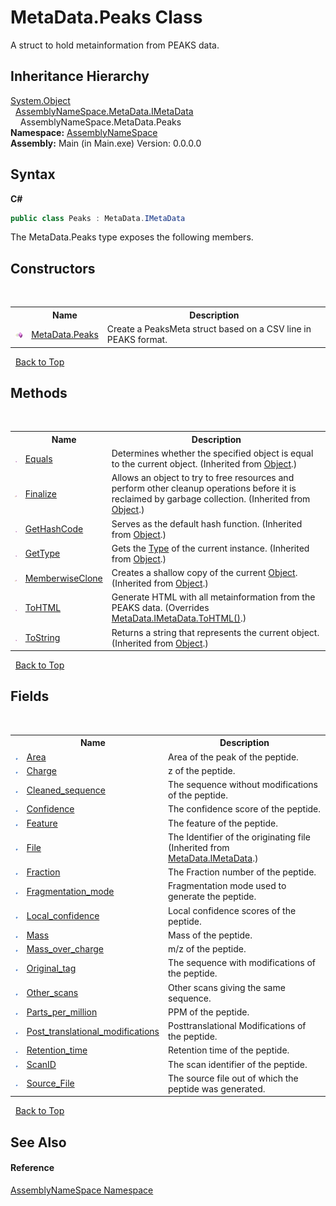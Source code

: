 # MetaData.Peaks Class
 

A struct to hold metainformation from PEAKS data.


## Inheritance Hierarchy
<a href="http://msdn2.microsoft.com/en-us/library/e5kfa45b" target="_blank">System.Object</a><br />&nbsp;&nbsp;<a href="8a18d4bc-7296-ed41-0dcf-8b92542f6855">AssemblyNameSpace.MetaData.IMetaData</a><br />&nbsp;&nbsp;&nbsp;&nbsp;AssemblyNameSpace.MetaData.Peaks<br />
**Namespace:**&nbsp;<a href="6bcc80ef-5cfd-db5f-1eb2-7297d1c16397">AssemblyNameSpace</a><br />**Assembly:**&nbsp;Main (in Main.exe) Version: 0.0.0.0

## Syntax

**C#**<br />
``` C#
public class Peaks : MetaData.IMetaData
```

The MetaData.Peaks type exposes the following members.


## Constructors
&nbsp;<table><tr><th></th><th>Name</th><th>Description</th></tr><tr><td>![Public method](media/pubmethod.gif "Public method")</td><td><a href="c52a08f8-d13b-ce37-eef6-9dd5dfc0b3f0">MetaData.Peaks</a></td><td>
Create a PeaksMeta struct based on a CSV line in PEAKS format.</td></tr></table>&nbsp;
<a href="#metadata.peaks-class">Back to Top</a>

## Methods
&nbsp;<table><tr><th></th><th>Name</th><th>Description</th></tr><tr><td>![Public method](media/pubmethod.gif "Public method")</td><td><a href="http://msdn2.microsoft.com/en-us/library/bsc2ak47" target="_blank">Equals</a></td><td>
Determines whether the specified object is equal to the current object.
 (Inherited from <a href="http://msdn2.microsoft.com/en-us/library/e5kfa45b" target="_blank">Object</a>.)</td></tr><tr><td>![Protected method](media/protmethod.gif "Protected method")</td><td><a href="http://msdn2.microsoft.com/en-us/library/4k87zsw7" target="_blank">Finalize</a></td><td>
Allows an object to try to free resources and perform other cleanup operations before it is reclaimed by garbage collection.
 (Inherited from <a href="http://msdn2.microsoft.com/en-us/library/e5kfa45b" target="_blank">Object</a>.)</td></tr><tr><td>![Public method](media/pubmethod.gif "Public method")</td><td><a href="http://msdn2.microsoft.com/en-us/library/zdee4b3y" target="_blank">GetHashCode</a></td><td>
Serves as the default hash function.
 (Inherited from <a href="http://msdn2.microsoft.com/en-us/library/e5kfa45b" target="_blank">Object</a>.)</td></tr><tr><td>![Public method](media/pubmethod.gif "Public method")</td><td><a href="http://msdn2.microsoft.com/en-us/library/dfwy45w9" target="_blank">GetType</a></td><td>
Gets the <a href="http://msdn2.microsoft.com/en-us/library/42892f65" target="_blank">Type</a> of the current instance.
 (Inherited from <a href="http://msdn2.microsoft.com/en-us/library/e5kfa45b" target="_blank">Object</a>.)</td></tr><tr><td>![Protected method](media/protmethod.gif "Protected method")</td><td><a href="http://msdn2.microsoft.com/en-us/library/57ctke0a" target="_blank">MemberwiseClone</a></td><td>
Creates a shallow copy of the current <a href="http://msdn2.microsoft.com/en-us/library/e5kfa45b" target="_blank">Object</a>.
 (Inherited from <a href="http://msdn2.microsoft.com/en-us/library/e5kfa45b" target="_blank">Object</a>.)</td></tr><tr><td>![Public method](media/pubmethod.gif "Public method")</td><td><a href="69adaeea-2e07-b87b-b33a-b8a8197be1d6">ToHTML</a></td><td>
Generate HTML with all metainformation from the PEAKS data.
 (Overrides <a href="4eb8f479-49ff-9c5f-7566-b2e20210d29f">MetaData.IMetaData.ToHTML()</a>.)</td></tr><tr><td>![Public method](media/pubmethod.gif "Public method")</td><td><a href="http://msdn2.microsoft.com/en-us/library/7bxwbwt2" target="_blank">ToString</a></td><td>
Returns a string that represents the current object.
 (Inherited from <a href="http://msdn2.microsoft.com/en-us/library/e5kfa45b" target="_blank">Object</a>.)</td></tr></table>&nbsp;
<a href="#metadata.peaks-class">Back to Top</a>

## Fields
&nbsp;<table><tr><th></th><th>Name</th><th>Description</th></tr><tr><td>![Public field](media/pubfield.gif "Public field")</td><td><a href="809b6f60-db6d-8fc0-e19c-494972ecea8b">Area</a></td><td>
Area of the peak of the peptide.</td></tr><tr><td>![Public field](media/pubfield.gif "Public field")</td><td><a href="6fa0b527-de2f-235b-b5bb-1121fa91dcce">Charge</a></td><td>
z of the peptide.</td></tr><tr><td>![Public field](media/pubfield.gif "Public field")</td><td><a href="f77b94bb-6dbb-4d15-909e-0b9d64973743">Cleaned_sequence</a></td><td>
The sequence without modifications of the peptide.</td></tr><tr><td>![Public field](media/pubfield.gif "Public field")</td><td><a href="d6c6000b-abf5-518d-c641-d2ed1a2337c9">Confidence</a></td><td>
The confidence score of the peptide.</td></tr><tr><td>![Public field](media/pubfield.gif "Public field")</td><td><a href="af989a68-4988-56c9-5b42-181e960152b8">Feature</a></td><td>
The feature of the peptide.</td></tr><tr><td>![Public field](media/pubfield.gif "Public field")</td><td><a href="7560c485-b371-2620-8343-b172a5cfd996">File</a></td><td>
The Identifier of the originating file
 (Inherited from <a href="8a18d4bc-7296-ed41-0dcf-8b92542f6855">MetaData.IMetaData</a>.)</td></tr><tr><td>![Public field](media/pubfield.gif "Public field")</td><td><a href="698871c1-7a29-8d03-117a-07e2709990a7">Fraction</a></td><td>
The Fraction number of the peptide.</td></tr><tr><td>![Public field](media/pubfield.gif "Public field")</td><td><a href="f4c55057-777b-8faf-3c4a-dc75248e81e4">Fragmentation_mode</a></td><td>
Fragmentation mode used to generate the peptide.</td></tr><tr><td>![Public field](media/pubfield.gif "Public field")</td><td><a href="05901720-a26f-795f-a5dd-a391fe14a78e">Local_confidence</a></td><td>
Local confidence scores of the peptide.</td></tr><tr><td>![Public field](media/pubfield.gif "Public field")</td><td><a href="6a385f3b-8fb1-fc06-e0dd-b2491e7ba77c">Mass</a></td><td>
Mass of the peptide.</td></tr><tr><td>![Public field](media/pubfield.gif "Public field")</td><td><a href="9244f721-0a94-f016-cabc-96d379bff7bd">Mass_over_charge</a></td><td>
m/z of the peptide.</td></tr><tr><td>![Public field](media/pubfield.gif "Public field")</td><td><a href="b2347af1-ede9-9876-2b5e-dcdda927a2a1">Original_tag</a></td><td>
The sequence with modifications of the peptide.</td></tr><tr><td>![Public field](media/pubfield.gif "Public field")</td><td><a href="9c05c5a9-2618-da31-8573-35eaab5605d9">Other_scans</a></td><td>
Other scans giving the same sequence.</td></tr><tr><td>![Public field](media/pubfield.gif "Public field")</td><td><a href="ea0dd8be-a62e-a0e2-97bb-2c743bf66ba8">Parts_per_million</a></td><td>
PPM of the peptide.</td></tr><tr><td>![Public field](media/pubfield.gif "Public field")</td><td><a href="d13ece69-1652-3d7f-b3e0-1885e214e5ad">Post_translational_modifications</a></td><td>
Posttranslational Modifications of the peptide.</td></tr><tr><td>![Public field](media/pubfield.gif "Public field")</td><td><a href="7fafdecd-2ec2-3bc7-b851-b5f3aa627162">Retention_time</a></td><td>
Retention time of the peptide.</td></tr><tr><td>![Public field](media/pubfield.gif "Public field")</td><td><a href="4c42ae2a-e1e8-ad62-bac7-06e29d421082">ScanID</a></td><td>
The scan identifier of the peptide.</td></tr><tr><td>![Public field](media/pubfield.gif "Public field")</td><td><a href="f37f2832-a22d-2ea4-d659-00808bc88858">Source_File</a></td><td>
The source file out of which the peptide was generated.</td></tr></table>&nbsp;
<a href="#metadata.peaks-class">Back to Top</a>

## See Also


#### Reference
<a href="6bcc80ef-5cfd-db5f-1eb2-7297d1c16397">AssemblyNameSpace Namespace</a><br />